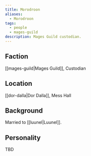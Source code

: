 ```yaml
---
title: Morodroon
aliases:
  - Morodroon
tags:
  - people
  - mages-guild
description: Mages Guild custodian.
---
```

## Faction
[[mages-guild|Mages Guild]], Custodian
## Location
[[dor-dalla|Dor Dalla]], Mess Hall
## Background
Married to [[luunel|Luunel]].
## Personality
TBD